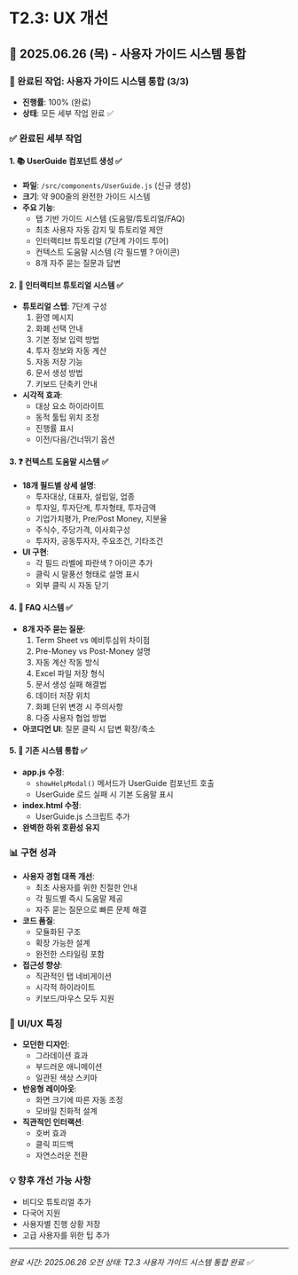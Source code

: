 # T2.3: UX 개선

## 📅 2025.06.26 (목) - 사용자 가이드 시스템 통합

### 🎯 완료된 작업: 사용자 가이드 시스템 통합 (3/3)
- **진행률**: 100% (완료)
- **상태**: 모든 세부 작업 완료 ✅

### ✅ 완료된 세부 작업

#### 1. **📚 UserGuide 컴포넌트 생성** ✅
- **파일**: `/src/components/UserGuide.js` (신규 생성)
- **크기**: 약 900줄의 완전한 가이드 시스템
- **주요 기능**:
  - 탭 기반 가이드 시스템 (도움말/튜토리얼/FAQ)
  - 최초 사용자 자동 감지 및 튜토리얼 제안
  - 인터랙티브 튜토리얼 (7단계 가이드 투어)
  - 컨텍스트 도움말 시스템 (각 필드별 ? 아이콘)
  - 8개 자주 묻는 질문과 답변

#### 2. **🎯 인터랙티브 튜토리얼 시스템** ✅
- **튜토리얼 스텝**: 7단계 구성
  1. 환영 메시지
  2. 화폐 선택 안내
  3. 기본 정보 입력 방법
  4. 투자 정보와 자동 계산
  5. 자동 저장 기능
  6. 문서 생성 방법
  7. 키보드 단축키 안내
- **시각적 효과**:
  - 대상 요소 하이라이트
  - 동적 툴팁 위치 조정
  - 진행률 표시
  - 이전/다음/건너뛰기 옵션

#### 3. **❓ 컨텍스트 도움말 시스템** ✅
- **18개 필드별 상세 설명**:
  - 투자대상, 대표자, 설립일, 업종
  - 투자일, 투자단계, 투자형태, 투자금액
  - 기업가치평가, Pre/Post Money, 지분율
  - 주식수, 주당가격, 이사회구성
  - 투자자, 공동투자자, 주요조건, 기타조건
- **UI 구현**:
  - 각 필드 라벨에 파란색 ? 아이콘 추가
  - 클릭 시 말풍선 형태로 설명 표시
  - 외부 클릭 시 자동 닫기

#### 4. **📖 FAQ 시스템** ✅
- **8개 자주 묻는 질문**:
  1. Term Sheet vs 예비투심위 차이점
  2. Pre-Money vs Post-Money 설명
  3. 자동 계산 작동 방식
  4. Excel 파일 저장 형식
  5. 문서 생성 실패 해결법
  6. 데이터 저장 위치
  7. 화폐 단위 변경 시 주의사항
  8. 다중 사용자 협업 방법
- **아코디언 UI**: 질문 클릭 시 답변 확장/축소

#### 5. **🔄 기존 시스템 통합** ✅
- **app.js 수정**:
  - `showHelpModal()` 메서드가 UserGuide 컴포넌트 호출
  - UserGuide 로드 실패 시 기본 도움말 표시
- **index.html 수정**:
  - UserGuide.js 스크립트 추가
- **완벽한 하위 호환성 유지**

### 📊 구현 성과
- **사용자 경험 대폭 개선**:
  - 최초 사용자를 위한 친절한 안내
  - 각 필드별 즉시 도움말 제공
  - 자주 묻는 질문으로 빠른 문제 해결
- **코드 품질**:
  - 모듈화된 구조
  - 확장 가능한 설계
  - 완전한 스타일링 포함
- **접근성 향상**:
  - 직관적인 탭 네비게이션
  - 시각적 하이라이트
  - 키보드/마우스 모두 지원

### 🎨 UI/UX 특징
- **모던한 디자인**:
  - 그라데이션 효과
  - 부드러운 애니메이션
  - 일관된 색상 스키마
- **반응형 레이아웃**:
  - 화면 크기에 따른 자동 조정
  - 모바일 친화적 설계
- **직관적인 인터랙션**:
  - 호버 효과
  - 클릭 피드백
  - 자연스러운 전환

### 💡 향후 개선 가능 사항
- 비디오 튜토리얼 추가
- 다국어 지원
- 사용자별 진행 상황 저장
- 고급 사용자를 위한 팁 추가

---

*완료 시간: 2025.06.26 오전*
*상태: T2.3 사용자 가이드 시스템 통합 완료 ✅*